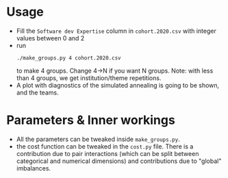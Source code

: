 # Usage

- Fill the `Software dev Expertise` column
  in `cohort.2020.csv` 
  with integer values between 0 and 2 
- run
  ```
  ./make_groups.py 4 cohort.2020.csv
  ```
  to make 4 groups.
  Change 4->N if you want N groups.
  Note: with less than 4 groups,
  we get institution/theme repetitions.
- A plot with diagnostics 
  of the simulated annealing
  is going to be shown, 
  and the teams.

# Parameters & Inner workings
- All the parameters 
  can be tweaked inside `make_groups.py`.
- the cost function can be tweaked 
  in the `cost.py` file. 
  There is a contribution 
  due to pair interactions
  (which can be split between 
  categorical
  and numerical dimensions)
  and contributions 
  due to "global" imbalances. 
  
  
